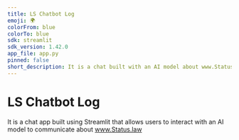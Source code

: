 ```yaml
---
title: LS Chatbot Log
emoji: 🌍
colorFrom: blue
colorTo: blue
sdk: streamlit
sdk_version: 1.42.0
app_file: app.py
pinned: false
short_description: It is a chat built with an AI model about www.Status.law
---
```


# LS Chatbot Log

It is a chat app built using Streamlit that allows users to interact with an AI model to communicate about www.Status.law
